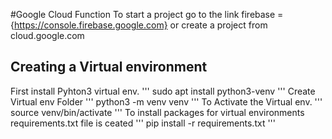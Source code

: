 #Google Cloud Function 
To start a project go to the link 
firebase ={https://console.firebase.google.com} or create a project from 
cloud.google.com 

## Creating a Virtual environment 
First install Pyhton3 virtual env.
'''
sudo apt install python3-venv
'''
Create Virtual env Folder 
'''
python3 -m venv venv
'''
To Activate the Virtual env.
'''
source venv/bin/activate
'''
To install packages for virtual environments requirements.txt file is ceated 
'''
pip install -r requirements.txt
'''
